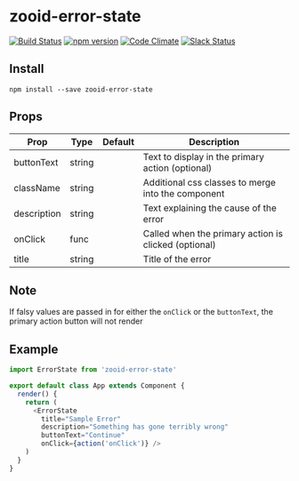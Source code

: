 # zooid-error-state

[![Build Status](https://travis-ci.org/octoblu/zooid-error-state.svg?branch=master)](https://travis-ci.org/octoblu/zooid-error-state)
[![npm version](https://badge.fury.io/js/zooid-error-state.svg)](http://badge.fury.io/js/zooid-error-state)
[![Code Climate](https://codeclimate.com/github/octoblu/zooid-error-state.png)](https://codeclimate.com/github/octoblu/zooid-error-state)
[![Slack Status](http://community-slack.octoblu.com/badge.svg)](http://community-slack.octoblu.com)

## Install
```
npm install --save zooid-error-state
```

## Props
| Prop        | Type   | Default | Description                                          |
| ----------- | -------| --------| -----------------------------------------------------|
| buttonText  | string |         | Text to display in the primary action (optional)     |
| className   | string |         | Additional css classes to merge into the component   |
| description | string |         | Text explaining the cause of the error               |
| onClick     | func   |         | Called when the primary action is clicked (optional) |
| title       | string |         | Title of the error                                   |

## Note

If falsy values are passed in for either the `onClick` or the `buttonText`, the primary action button will not render

## Example
```js
import ErrorState from 'zooid-error-state'

export default class App extends Component {
  render() {
    return (
      <ErrorState
        title="Sample Error"
        description="Something has gone terribly wrong"
        buttonText="Continue"
        onClick={action('onClick')} />
    )
  }
}
```
